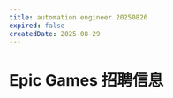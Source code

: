 ```yaml
---
title: automation engineer 20250826
expired: false
createdDate: 2025-08-29
---
```


# Epic Games 招聘信息

<JobPostingTable job-posting-json-path="epic/data/automation-engineer-20250826.json" />